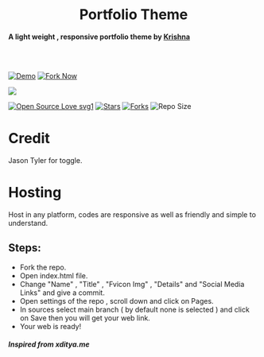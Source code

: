 <h1 align="center">Portfolio Theme</h1>
<p><b>A light weight , responsive portfolio theme by <a href="https://t.me/hacker11000">Krishna</a></b></p>
<br>
<br>

[![Demo](https://img.shields.io/badge/Live-Demo-blue?style=flat-square)](https://krishna6688.github.io/Portfolio/)
[![Fork Now](https://img.shields.io/badge/Fork-Now-red?style=flat-square)](https://github.com/krishna6688/Portfolio/fork)

<img src="http://telegra.ph//file/7f621c37c0a6b908a388d.jpg">


[![Open Source Love svg1](https://badges.frapsoft.com/os/v1/open-source.png?v=103)]( https://github.com/krishna6688/Portfolio)
[![Stars](https://img.shields.io/github/stars/KeinShin/Black-Lightning?&style=flat-square)]( https://github.com/krishna6688/Portfolio/stargazers)
[![Forks](https://img.shields.io/github/forks/KeinShin/Black-Lightning?&style=flat-square)]( https://github.com/krishna6688/Portfolio/network/members)
![Repo Size](https://img.shields.io/github/repo-size/krishna6688/Portfolio?style=flat-square)

# Credit
Jason Tyler for toggle.

# Hosting

Host in any platform, codes are responsive as well as friendly and simple to understand.

## Steps:

* Fork the repo.
* Open index.html file.
* Change "Name" , "Title" , "Fvicon Img" , "Details" and "Social Media Links" and give a commit.
* Open settings of the repo , scroll down and click on Pages.
* In sources select main branch ( by default none is selected ) and click on Save then you will get your web link. 
* Your web is ready!

<h5>Inspired from xditya.me</h5>
